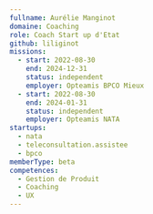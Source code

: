 ```yaml
---
fullname: Aurélie Manginot
domaine: Coaching
role: Coach Start up d'Etat
github: liliginot
missions:
  - start: 2022-08-30
    end: 2024-12-31
    status: independent
    employer: Opteamis BPCO Mieux
  - start: 2022-08-30
    end: 2024-01-31
    status: independent
    employer: Opteamis NATA
startups:
  - nata
  - teleconsultation.assistee
  - bpco
memberType: beta
competences:
  - Gestion de Produit
  - Coaching
  - UX
---
```

